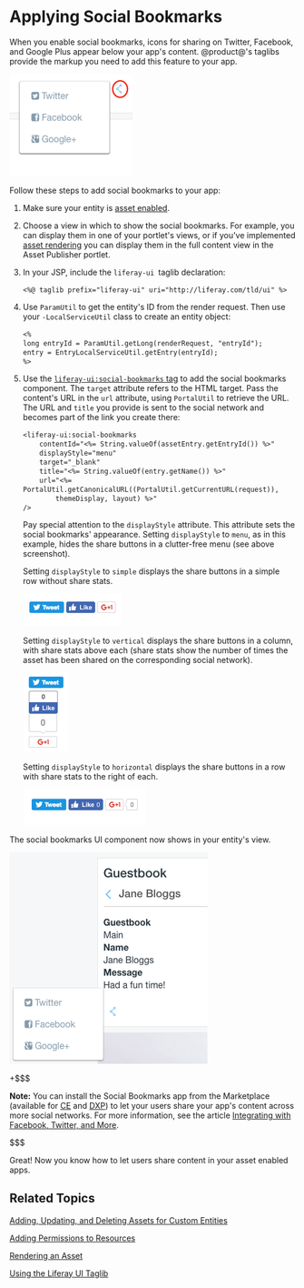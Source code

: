 # Applying Social Bookmarks [](id=applying-social-bookmarks)

When you enable social bookmarks, icons for sharing on Twitter, Facebook, and 
Google Plus appear below your app's content. @product@'s taglibs provide the 
markup you need to add this feature to your app. 

![Figure 1: Social bookmarks are enabled in the built-in Blogs portlet](../../../images/social-bookmarks-icons.png)

Follow these steps to add social bookmarks to your app:

1.  Make sure your entity is 
    [asset enabled](/develop/tutorials/-/knowledge_base/7-0/adding-updating-and-deleting-assets-for-custom-entities).

2.  Choose a view in which to show the social bookmarks. For example, you can 
    display them in one of your portlet's views, or if you've implemented 
    [asset rendering](/develop/tutorials/-/knowledge_base/7-0/rendering-an-asset) 
    you can display them in the full content view in the Asset Publisher 
    portlet. 

3.  In your JSP, include the `liferay-ui `taglib declaration:

        <%@ taglib prefix="liferay-ui" uri="http://liferay.com/tld/ui" %>

4.  Use `ParamUtil` to get the entity's ID from the render request. Then use 
    your `-LocalServiceUtil` class to create an entity object:

        <%
        long entryId = ParamUtil.getLong(renderRequest, "entryId");
        entry = EntryLocalServiceUtil.getEntry(entryId);
        %>

5.  Use the 
    [`liferay-ui:social-bookmarks` tag](@platform-ref@/7.0-latest/taglibs/util-taglib/liferay-ui/social-bookmarks.html) 
    to add the social bookmarks component. The `target` attribute refers to the 
    HTML target. Pass the content's URL in the `url` attribute, using 
    `PortalUtil` to retrieve the URL. The URL and `title` you provide is sent to 
    the social network and becomes part of the link you create there: 

        <liferay-ui:social-bookmarks
            contentId="<%= String.valueOf(assetEntry.getEntryId()) %>"
            displayStyle="menu"
            target="_blank"
            title="<%= String.valueOf(entry.getName()) %>"
            url="<%= PortalUtil.getCanonicalURL((PortalUtil.getCurrentURL(request)), 
                themeDisplay, layout) %>" 
        />

    Pay special attention to the `displayStyle` attribute. This attribute sets 
    the social bookmarks' appearance. Setting `displayStyle` to `menu`, as in 
    this example, hides the share buttons in a clutter-free menu (see above 
    screenshot). 

    Setting `displayStyle` to `simple` displays the share buttons in a simple 
    row without share stats. 

    ![Figure 2: Here are the share buttons with `displayStyle` set to `simple`.](../../../images/social-bookmarks-icons-simple.png)

    Setting `displayStyle` to `vertical` displays the share buttons in a column, 
    with share stats above each (share stats show the number of times the asset 
    has been shared on the corresponding social network). 

    ![Figure 3: Here are the share buttons with `displayStyle` set to `vertical`.](../../../images/social-bookmarks-icons-vertical.png)

    Setting `displayStyle` to `horizontal` displays the share buttons in a row 
    with share stats to the right of each. 

    ![Figure 4: Here are the share buttons with `displayStyle` set to `horizontal`.](../../../images/social-bookmarks-icons-horizontal.png)

The social bookmarks UI component now shows in your entity's view. 

![Figure 5: The new JSP lets users share app content to social networks.](../../../images/social-guestbook-social-bookmarks.png) 

+$$$

**Note:** You can install the Social Bookmarks app from the Marketplace 
(available for [CE](https://web.liferay.com/marketplace/-/mp/application/15194315) 
and [DXP](https://web.liferay.com/marketplace/-/mp/application/15188453)) to let 
your users share your app's content across more social networks. For more 
information, see the article 
[Integrating with Facebook, Twitter, and More](/discover/portal/-/knowledge_base/7-0/integrating-with-facebook-twitter-and-more#using-social-bookmarks).  

$$$

Great! Now you know how to let users share content in your asset enabled apps. 

## Related Topics [](id=related-topics)

[Adding, Updating, and Deleting Assets for Custom Entities](/develop/tutorials/-/knowledge_base/7-0/adding-updating-and-deleting-assets-for-custom-entities)

[Adding Permissions to Resources](/develop/tutorials/-/knowledge_base/7-0/adding-permissions-to-resources)

[Rendering an Asset](/develop/tutorials/-/knowledge_base/7-0/rendering-an-asset)

[Using the Liferay UI Taglib](/develop/tutorials/-/knowledge_base/7-0/using-the-liferay-ui-taglib)
